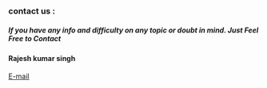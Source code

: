 ### contact us :
##### If you have any info and difficulty on any topic or doubt in mind. Just Feel Free to Contact
#### Rajesh kumar singh <br>
<a href="mailto:hacker4society@gmail.com">E-mail</a>

<!-- www.123formbuilder.com script begins here -->
<script type="text/javascript" defer src="//www.123formbuilder.com/embed/5435865.js" data-role="form" data-default-width="650px"></script>
<!-- www.123formbuilder.com script ends here -->
    
